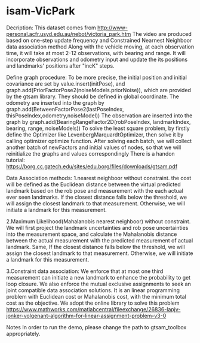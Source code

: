 # isam-VicPark
Decription:
This dataset comes from http://www-personal.acfr.usyd.edu.au/nebot/victoria_park.htm
The video are produced based on one-step update frequency and Constrained Nearnest Neighboor data association method
Along with the vehicle moving, at each observation time, it will take at most 2-12 observations, with bearing and range. It will incorporate observations and odometry input and update the its positions and landmarks' positions after "incK" steps.

Define graph procedure:
To be more precise, the initial position and initial covariance are set by value.insert(initPose), and graph.add(PriorFactorPose2(noiseModels.priorNoise)), which are provided by the gtsam library. They should be defined in global coordinate.
The odometry are inserted into the graph by graph.add(BetweenFactorPose2(lastPoseIndex, thisPoseIndex,odometry,noiseModel))
The observation are inserted into the graph by graph.add(BearingRangeFactor2D(robPoseIndex, landmarkIndex, bearing, range, noiseModels))
To solve the least square problem, by firstly define the Optimizer like LevenbergMarquardtOptimizer, then solve it by calling optimizer optimize function. After solving each batch, we will collect another batch of newFactors and initial values of nodes, so that we will 
reinitialize the graphs and values correspondingly 
There is a handon tutorial: https://borg.cc.gatech.edu/sites/edu.borg/files/downloads/gtsam.pdf

Data Association methods:
1.nearest neighboor without constraint. the cost will be defined as the Euclidean distance between the virtual predicted landmark based on the rob pose and measurement with the each actual ever seen landmarks. If the closest distance falls below the threshold, we will assign the closest landmark to that measurement. Otherwise, we will initiate a landmark for this measurement.

2.Maximum Likelihood(Mahalanobis nearest neighboor) without constraint. We will first project the landmark uncertainties and rob pose uncertainties into the measurement space, and calculate the Mahalanobis distance between the actual measurement with the predicted measurement of actual landmark. Same, If the closest distance falls below the threshold, we will assign the closest landmark to that measurement. Otherwise, we will initiate a landmark for this measurement.

3.Constraint data association:
We enforce that at most one third measurement can initiate a new landmark to enhance the probability to get loop closure. We also enforce the mutual exclusive assignments to seek an joint compatible data association solutions. It is an linear programming problem with Euclidean cost or Mahalanobis cost, with the minimum total cost as the objective. We adopt the online library to solve this problem
https://www.mathworks.com/matlabcentral/fileexchange/26836-lapjv-jonker-volgenant-algorithm-for-linear-assignment-problem-v3-0


Notes
In order to run the demo, please change the path to gtsam_toolbox appropriately.




 
